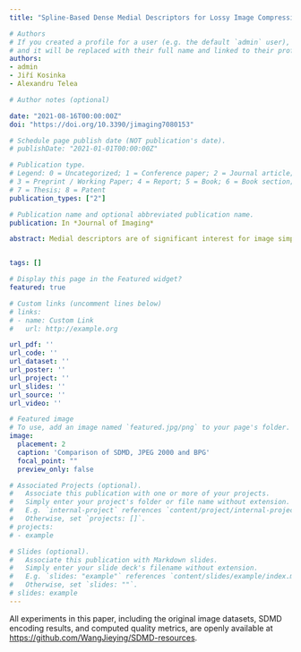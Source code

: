 ```yaml
---
title: "Spline-Based Dense Medial Descriptors for Lossy Image Compression"

# Authors
# If you created a profile for a user (e.g. the default `admin` user), write the username (folder name) here 
# and it will be replaced with their full name and linked to their profile.
authors:
- admin
- Jiří Kosinka
- Alexandru Telea

# Author notes (optional)

date: "2021-08-16T00:00:00Z"
doi: "https://doi.org/10.3390/jimaging7080153"

# Schedule page publish date (NOT publication's date).
# publishDate: "2021-01-01T00:00:00Z"

# Publication type.
# Legend: 0 = Uncategorized; 1 = Conference paper; 2 = Journal article;
# 3 = Preprint / Working Paper; 4 = Report; 5 = Book; 6 = Book section;
# 7 = Thesis; 8 = Patent
publication_types: ["2"]

# Publication name and optional abbreviated publication name.
publication: In *Journal of Imaging*

abstract: Medial descriptors are of significant interest for image simplification, representation, manipulation, and compression. On the other hand, B-splines are well-known tools for specifying smooth curves in computer graphics and geometric design. In this paper, we integrate the two by modeling medial descriptors with stable and accurate B-splines for image compression. Representing medial descriptors with B-splines can not only greatly improve compression but is also an effective vector representation of raster images. A comprehensive evaluation shows that our Spline-based Dense Medial Descriptors (SDMD) method achieves much higher compression ratios at similar or even better quality to the well-known JPEG technique. We illustrate our approach with applications in generating super-resolution images and salient feature preserving image compression.


tags: []

# Display this page in the Featured widget?
featured: true

# Custom links (uncomment lines below)
# links:
# - name: Custom Link
#   url: http://example.org

url_pdf: ''
url_code: ''
url_dataset: ''
url_poster: ''
url_project: ''
url_slides: ''
url_source: ''
url_video: ''

# Featured image
# To use, add an image named `featured.jpg/png` to your page's folder. 
image:
  placement: 2
  caption: 'Comparison of SDMD, JPEG 2000 and BPG'
  focal_point: ""
  preview_only: false

# Associated Projects (optional).
#   Associate this publication with one or more of your projects.
#   Simply enter your project's folder or file name without extension.
#   E.g. `internal-project` references `content/project/internal-project/index.md`.
#   Otherwise, set `projects: []`.
# projects:
# - example

# Slides (optional).
#   Associate this publication with Markdown slides.
#   Simply enter your slide deck's filename without extension.
#   E.g. `slides: "example"` references `content/slides/example/index.md`.
#   Otherwise, set `slides: ""`.
# slides: example
---
```


All experiments in this paper, including the original image datasets, SDMD encoding results, and computed quality metrics, are openly available at https://github.com/WangJieying/SDMD-resources.

